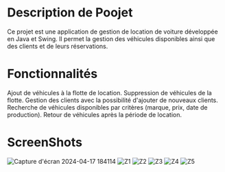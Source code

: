 # Description de Poojet
Ce projet est une application de gestion de location de voiture développée en Java et Swing. Il permet la gestion des véhicules disponibles ainsi que des clients et de leurs réservations.

# Fonctionnalités
Ajout de véhicules à la flotte de location.
Suppression de véhicules de la flotte.
Gestion des clients avec la possibilité d'ajouter de nouveaux clients.
Recherche de véhicules disponibles par critères (marque, prix, date de production).
Retour de véhicules après la période de location.

# ScreenShots
![Capture d'écran 2024-04-17 184114](https://github.com/marm369/LocationVoiture/assets/126961765/f1962bfb-1f3e-48a3-8964-ccbe53905dc0)
![Z1](https://github.com/marm369/LocationVoiture/assets/126961765/bedbb05a-873e-4e3f-9dc6-7d6be996ac53)
![Z2](https://github.com/marm369/LocationVoiture/assets/126961765/4f7beed9-d36a-4175-84da-158399c92aa5)
![Z3](https://github.com/marm369/LocationVoiture/assets/126961765/7f4e15b8-63aa-4226-9ce8-b7b82db3c105)
![Z4](https://github.com/marm369/LocationVoiture/assets/126961765/53113458-2046-48d3-98b8-a4486817b78c)
![Z5](https://github.com/marm369/LocationVoiture/assets/126961765/382641ba-e3c6-4a89-80f1-da9241ba8a2e)
